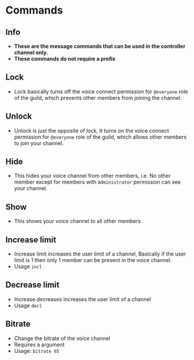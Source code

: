 # Commands

## Info

- **These are the message commands that can be used in the controller channel only.**
- **These commands do not require a prefix**

## Lock
- Lock basically turns off the voice connect permission for `@everyone` role of the guild, which prevents other members from joining the channel.

## Unlock
- Unlock is just the opposite of lock, It turns on the voice connect permission for `@everyone` role of the guild, which allows other members to join your channel.

## Hide
- This hides your voice channel from other members, i.e. No other member except for members with `Administrator` permission can see your channel.

## Show
- This shows your voice channel to all other members 

## Increase limit
- Increase limit increases the user limit of a channel, Basically if the user limit is 1 then only 1 member can be present in the voice channel.
- Usage `incl`

## Decrease limit
- Increase decreases increases the user limit of a channel
- Usage `decl`

## Bitrate
- Change the bitrate of the voice channel
- Requires a argument
- Usage: `bitrate 65`